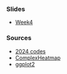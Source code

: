 ### Slides
- [Week4](https://docs.google.com/presentation/d/1oqQuxVJVEPJInzoa3Tg4KS_VhnqPx_3StO52jTiSiOI/edit?usp=sharing)

### Sources
- [2024 codes](./archive/)
- [ComplexHeatmap](https://jokergoo.github.io/ComplexHeatmap-reference/book/index.html)
- [ggplot2](https://ggplot2.tidyverse.org/) 